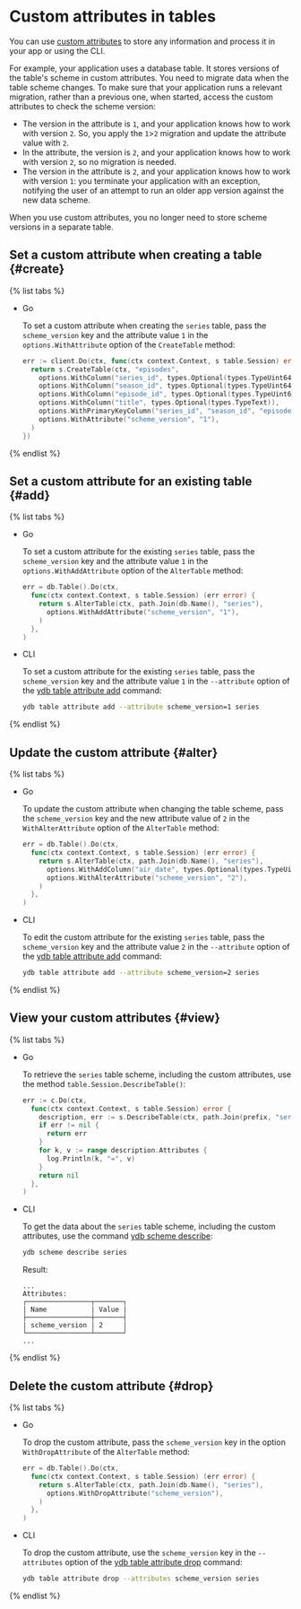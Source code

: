 # Custom attributes in tables

You can use [custom attributes](../concepts/datamodel/table.md#users-attr) to store any information and process it in your app or using the CLI.

For example, your application uses a database table. It stores versions of the table's scheme in custom attributes. You need to migrate data when the table scheme changes. To make sure that your application runs a relevant migration, rather than a previous one, when started, access the custom attributes to check the scheme version:

* The version in the attribute is `1`, and your application knows how to work with version `2`. So, you apply the `1`>`2` migration and update the attribute value with `2`.
* In the attribute, the version is `2`, and your application knows how to work with version `2`, so no migration is needed.
* The version in the attribute is `2`, and your application knows how to work with version `1`: you terminate your application with an exception, notifying the user of an attempt to run an older app version against the new data scheme.

When you use custom attributes, you no longer need to store scheme versions in a separate table.

## Set a custom attribute when creating a table {#create}

{% list tabs %}

- Go

   To set a custom attribute when creating the `series` table, pass the `scheme_version` key and the attribute value `1` in the `options.WithAttribute` option of the `CreateTable` method:

   ```go
   err := client.Do(ctx, func(ctx context.Context, s table.Session) error {
     return s.CreateTable(ctx, "episodes",
       options.WithColumn("series_id", types.Optional(types.TypeUint64)),
       options.WithColumn("season_id", types.Optional(types.TypeUint64)),
       options.WithColumn("episode_id", types.Optional(types.TypeUint64)),
       options.WithColumn("title", types.Optional(types.TypeText)),
       options.WithPrimaryKeyColumn("series_id", "season_id", "episode_id"),
       options.WithAttribute("scheme_version", "1"),
     )
   })
   ```

{% endlist %}

## Set a custom attribute for an existing table {#add}

{% list tabs %}

- Go

   To set a custom attribute for the existing `series` table, pass the `scheme_version` key and the attribute value `1` in the `options.WithAddAttribute` option of the `AlterTable` method:

   ```go
   err = db.Table().Do(ctx,
     func(ctx context.Context, s table.Session) (err error) {
       return s.AlterTable(ctx, path.Join(db.Name(), "series"),
         options.WithAddAttribute("scheme_version", "1"),
       )
     },
   )
   ```

- CLI

   To set a custom attribute for the existing `series` table, pass the `scheme_version` key and the attribute value `1` in the `--attribute` option of the [ydb table attribute add](../reference/ydb-cli/table-attribute-add.md) command:

   ```bash
   ydb table attribute add --attribute scheme_version=1 series
   ```

{% endlist %}

## Update the custom attribute {#alter}

{% list tabs %}

- Go

   To update the custom attribute when changing the table scheme, pass the `scheme_version` key and the new attribute value of `2` in the `WithAlterAttribute` option of the `AlterTable` method:

   ```go
   err = db.Table().Do(ctx,
     func(ctx context.Context, s table.Session) (err error) {
       return s.AlterTable(ctx, path.Join(db.Name(), "series"),
         options.WithAddColumn("air_date", types.Optional(types.TypeUint64)),
         options.WithAlterAttribute("scheme_version", "2"),
       )
     },
   )
   ```

- CLI

   To edit the custom attribute for the existing `series` table, pass the `scheme_version` key and the attribute value `2` in the `--attribute` option of the [ydb table attribute add](../reference/ydb-cli/table-attribute-add.md) command:

   ```bash
   ydb table attribute add --attribute scheme_version=2 series
   ```

{% endlist %}

## View your custom attributes {#view}

{% list tabs %}

- Go

   To retrieve the `series` table scheme, including the custom attributes, use the method `table.Session.DescribeTable()`:

   ```go
   err := c.Do(ctx,
     func(ctx context.Context, s table.Session) error {
       description, err := s.DescribeTable(ctx, path.Join(prefix, "series"))
       if err != nil {
         return err
       }
       for k, v := range description.Attributes {
         log.Println(k, "=", v)
       }
       return nil
     },
   )
   ```

- CLI

   To get the data about the `series` table scheme, including the custom attributes, use the command [ydb scheme describe](../reference/ydb-cli/commands/scheme-describe.md):

   ```bash
   ydb scheme describe series
   ```

   Result:

   ```text
   ...
   Attributes:
   ┌────────────────┬───────┐
   | Name           | Value |
   ├────────────────┼───────┤
   | scheme_version | 2     |
   └────────────────┴───────┘
   ...
   ```

{% endlist %}

## Delete the custom attribute {#drop}

{% list tabs %}

- Go

   To drop the custom attribute, pass the `scheme_version` key in the option `WithDropAttribute` of the `AlterTable` method:

   ```go
   err = db.Table().Do(ctx,
     func(ctx context.Context, s table.Session) (err error) {
       return s.AlterTable(ctx, path.Join(db.Name(), "series"),
         options.WithDropAttribute("scheme_version"),
       )
     },
   )
   ```

- CLI

   To drop the custom attribute, use the `scheme_version` key in the `--attributes` option of the [ydb table attribute drop](../reference/ydb-cli/table-attribute-drop.md) command:

   ```bash
   ydb table attribute drop --attributes scheme_version series
   ```

{% endlist %}